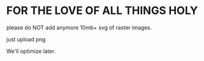 # FOR THE LOVE OF ALL THINGS HOLY

please do NOT add anymore 10mb+ svg of raster images. 

just upload png

We'll optimize later.
